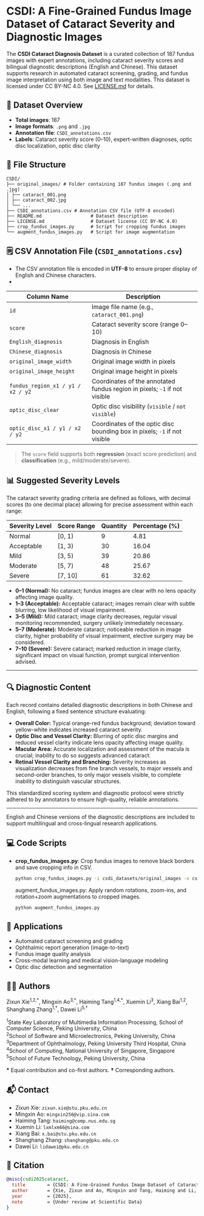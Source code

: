 # CSDI: A Fine-Grained Fundus Image Dataset of Cataract Severity and Diagnostic Images

The **CSDI Cataract Diagnosis Dataset** is a curated collection of 187 fundus images with expert annotations, including cataract severity scores and bilingual diagnostic descriptions (English and Chinese). This dataset supports research in automated cataract screening, grading, and fundus image interpretation using both image and text modalities.
This dataset is licensed under CC BY-NC 4.0. See [LICENSE.md](LICENSE.md) for details.

## 📁 Dataset Overview

- **Total images**: 187
- **Image formats**: `.png` and `.jpg`
- **Annotation file**: `CSDI_annotations.csv`
- **Labels**: Cataract severity score (0–10), expert-written diagnoses, optic disc localization, optic disc clarity

## 📂 File Structure
```
CSDI/
├── original_images/ # Folder containing 187 fundus images (.png and .jpg)
│ ├── cataract_001.png
│ ├── cataract_002.jpg
│ └── ...
├── CSDI_annotations.csv # Annotation CSV file (UTF-8 encoded)
├── README.md                  # Dataset description
├── LICENSE.md                 # Dataset license (CC BY-NC 4.0)
├── crop_fundus_images.py      # Script for cropping fundus images
└── augment_fundus_images.py   # Script for image augmentation
```


## 🗒️ CSV Annotation File (`CSDI_annotations.csv`)
- The CSV annotation file is encoded in **UTF-8** to ensure proper display of English and Chinese characters.
- 
| Column Name                | Description |
|-----------------------------|-------------|
| `id`                       | Image file name (e.g., `cataract_001.png`) |
| `score`                    | Cataract severity score (range 0–10) |
| `English_diagnosis`        | Diagnosis in English |
| `Chinese_diagnosis`        | Diagnosis in Chinese |
| `original_image_width`     | Original image width in pixels |
| `original_image_height`    | Original image height in pixels |
| `fundus_region_x1 / y1 / x2 / y2` | Coordinates of the annotated fundus region in pixels; `-1` if not visible |
| `optic_disc_clear`         | Optic disc visibility (`visible` / `not visible`) |
| `optic_disc_x1 / y1 / x2 / y2` | Coordinates of the optic disc bounding box in pixels; `-1` if not visible |


> The `score` field supports both **regression** (exact score prediction) and **classification** (e.g., mild/moderate/severe).

## 📊 Suggested Severity Levels

The cataract severity grading criteria are defined as follows, with decimal scores (to one decimal place) allowing for precise assessment within each range:

| Severity Level   | Score Range | Quantity | Percentage (%) |
|------------------|-------------|----------|----------------|
| Normal           | [0, 1)      | 9        | 4.81           |
| Acceptable       | [1, 3)      | 30       | 16.04          |
| Mild             | [3, 5)      | 39       | 20.86          |
| Moderate         | [5, 7)      | 48       | 25.67          |
| Severe           | [7, 10]     | 61       | 32.62          |

- **0–1 (Normal):** No cataract; fundus images are clear with no lens opacity affecting image quality.  
- **1–3 (Acceptable):** Acceptable cataract; images remain clear with subtle blurring, low likelihood of visual impairment.  
- **3–5 (Mild):** Mild cataract; image clarity decreases, regular visual monitoring recommended, surgery unlikely immediately necessary.  
- **5–7 (Moderate):** Moderate cataract; noticeable reduction in image clarity, higher probability of visual impairment, elective surgery may be considered.  
- **7–10 (Severe):** Severe cataract; marked reduction in image clarity, significant impact on visual function, prompt surgical intervention advised.  

---

## 🔍 Diagnostic Content

Each record contains detailed diagnostic descriptions in both Chinese and English, following a fixed sentence structure evaluating:

- **Overall Color:** Typical orange-red fundus background; deviation toward yellow-white indicates increased cataract severity.  
- **Optic Disc and Vessel Clarity:** Blurring of optic disc margins and reduced vessel clarity indicate lens opacity affecting image quality.  
- **Macular Area:** Accurate localization and assessment of the macula is crucial; inability to do so suggests advanced cataract.  
- **Retinal Vessel Clarity and Branching:** Severity increases as visualization decreases from fine branch vessels, to major vessels and second-order branches, to only major vessels visible, to complete inability to distinguish vascular structures.  

This standardized scoring system and diagnostic protocol were strictly adhered to by annotators to ensure high-quality, reliable annotations.

---

English and Chinese versions of the diagnostic descriptions are included to support multilingual and cross-lingual research applications.

## 💻 Code Scripts

- **crop_fundus_images.py**: Crop fundus images to remove black borders and save cropping info in CSV.  
  ```bash
  python crop_fundus_images.py -i csdi_datasets/original_images -o csdi_datasets/cropped_images -p 0 -c crop_info.csv
  ```
  
  augment_fundus_images.py: Apply random rotations, zoom-ins, and rotation+zoom augmentations to cropped images.
  ```bash
  python augment_fundus_images.py
  ```


## 🎯 Applications

- Automated cataract screening and grading
- Ophthalmic report generation (image-to-text)
- Fundus image quality analysis
- Cross-modal learning and medical vision-language modeling
- Optic disc detection and segmentation

## 👨‍🔬 Authors

Zixun Xie<sup>1,2,\*</sup>, Mingxin Ao<sup>3,\*</sup>, Haiming Tang<sup>1,4,\*</sup>, Xuemin Li<sup>3</sup>, Xiang Bai<sup>1,2</sup>, Shanghang Zhang<sup>1,†</sup>, Dawei Li<sup>5,†</sup>

<sup>1</sup>State Key Laboratory of Multimedia Information Processing, School of Computer Science, Peking University, China  
<sup>2</sup>School of Software and Microelectronics, Peking University, China  
<sup>3</sup>Department of Ophthalmology, Peking University Third Hospital, China  
<sup>4</sup>School of Computing, National University of Singapore, Singapore  
<sup>5</sup>School of Future Technology, Peking University, China  

**\*** Equal contribution and co-first authors.
**†** Corresponding authors.  

## 📬 Contact

- Zixun Xie: `zixun.xie@stu.pku.edu.cn`  
- Mingxin Ao: `mingxin256@vip.sina.com`  
- Haiming Tang: `haiming@comp.nus.edu.sg`  
- Xuemin Li: `lxmlxm66@sina.com`  
- Xiang Bai: `x.bai@stu.pku.edu.cn`  
- Shanghang Zhang: `shanghang@pku.edu.cn`  
- Dawei Li: `lidawei@pku.edu.cn`

## 📜 Citation

```bibtex
@misc{csdi2025cataract,
  title        = {CSDI: A Fine-Grained Fundus Image Dataset of Cataract Severity and Diagnostic Images},
  author       = {Xie, Zixun and Ao, Mingxin and Tang, Haiming and Li, Xuemin and Bai, Xiang and Zhang, Shanghang and Li, Dawei},
  year         = {2025},
  note         = {Under review at Scientific Data}
}
